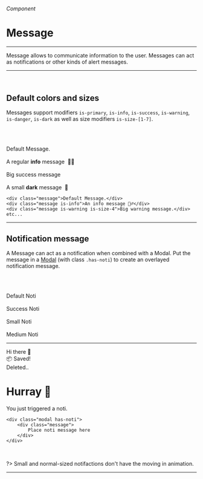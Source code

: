 <h6 class="is-uppercase has-text-grey has-text-weight-medium is-size-6 is-size-7-mobile">Component</h6>
<h1 class="title is-family-secondary is-size-2-mobile">Message</h1>
<hr class="is-visible is-size-3">
<p class="is-size-4 has-text-dark">
    <span class="has-text-weight-semibold">Message</span> allows to communicate information to the user. Messages can act as notifications or other kinds of alert messages.
</p>
<hr class="is-visible is-size-3"><br>

<h2 class="title"><span class="is-size-smaller">Default colors and sizes</span></h2>

Messages support modifiers `is-primary`, `is-info`, `is-success`, `is-warning`, `is-danger`, `is-dark` as well as size modifiers `is-size-[1-7]`.

<br><br>

<div class="box is-raised is-large is-marginless is-radiusless-b">
    <div class="message">Default Message.</div>
    <br>
    <div class="message is-info">A regular <strong>info</strong> message&nbsp; 💁‍♂️</div>
    <br>
    <div class="message is-size-4 is-success">Big success message</div>
    <br>
    <div class="message is-dark is-size-6">A small <strong>dark</strong> message&nbsp; 👀</div>
</div>

    <div class="message">Default Message.</div>
    <div class="message is-info">An info message 💁‍♂️</div>
    <div class="message is-warning is-size-4">Big warning message.</div>
    etc...
<hr class="is-visible is-size-1">

<h2 class="title"><span class="is-size-smaller">Notification message</span></h2>

A Message can act as a notification when combined with a Modal. Put the message in a <a href="#/modal">Modal</a> (with class `.has-noti`) to create an overlayed notification message.

<br><br>

<div class="box is-raised is-large is-marginless has-text-centered is-radiusless-b">
    <div class="button" onclick="openModal('3')">Default Noti</div>&nbsp; &nbsp;
    <div class="button is-success" onclick="openModal('9')">Success Noti</div>&nbsp; &nbsp;
    <div class="button is-danger" onclick="openModal('4')">Small Noti</div>&nbsp; &nbsp;
    <div class="button is-primary" onclick="openModal('5')">Medium Noti</div>
</div>
<hr class="is-marginless is-visible">

<div id="js-modal3" class="modal has-noti" onclick="closeModal('3')">
    <div class="message">
        Hi there 👋
    </div>
</div>
<div id="js-modal9" class="modal has-noti" onclick="closeModal('9')">
    <div class="message is-success">
        📦 Saved! 
    </div>
</div>
<div id="js-modal4" class="modal has-noti" onclick="closeModal('4')">
    <div class="message is-danger is-size-6">
        Deleted..
    </div>
</div>
<div id="js-modal5" class="modal has-noti" onclick="closeModal('5')">
    <div class="message is-primary is-medium">
        <h1 class="title is-4 has-text-weight-bold">Hurray 🎉</h1>
        You just triggered a noti.
    </div>
</div>

    <div class="modal has-noti">
        <div class="message">
            Place noti message here
        </div>  
    </div>
<br>

?> Small and normal-sized notifactions don't have the moving in animation.

<hr>
